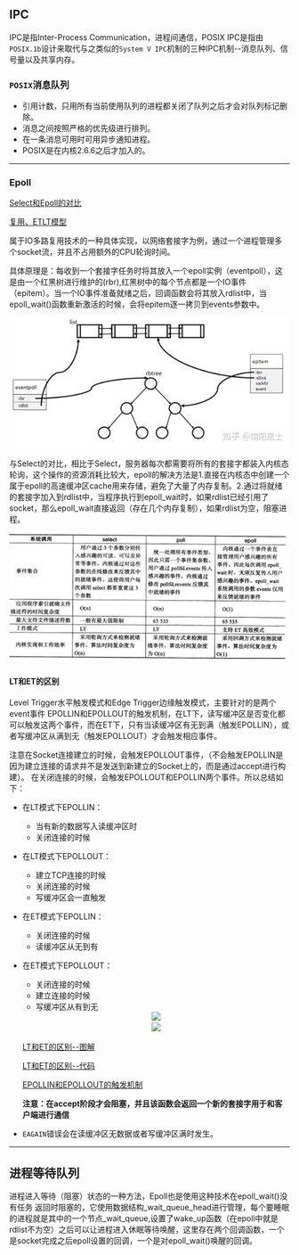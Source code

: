 ## IPC
IPC是指Inter-Process Communication，进程间通信，POSIX IPC是指由`POSIX.1b`设计来取代与之类似的`System V IPC`机制的三种IPC机制--消息队列、信号量以及共享内存。

### `POSIX`消息队列
- 引用计数，只用所有当前使用队列的进程都关闭了队列之后才会对队列标记删除。
- 消息之间按照严格的优先级进行排列。
- 在一条消息可用时可用异步通知进程。
- POSIX是在内核2.6.6之后才加入的。

---

### Epoll
[Select和Epoll的对比](https://www.zhihu.com/question/20122137/answer/146866418)

[复用、ETLT模型](https://zhuanlan.zhihu.com/p/87843750)

属于IO多路复用技术的一种具体实现，以网络套接字为例，通过一个进程管理多个socket流，并且不占用额外的CPU轮询时间。

具体原理是：每收到一个套接字任务时将其放入一个epoll实例（eventpoll），这是由一个红黑树进行维护的(rbr),红黑树中的每个节点都是一个IO事件（epitem）。当一个IO事件准备就绪之后，回调函数会将其放入rdlist中，当epoll_wait()函数重新激活的时候，会将epitem逐一拷贝到events参数中。

<div align = center>
<img src="../img/epoll数据结构.jpg"/>
</div>

与Select的对比，相比于Select，服务器每次都需要将所有的套接字都装入内核态轮询，这个操作的资源消耗比较大，epoll的解决方法是1.直接在内核态中创建一个属于epoll的高速缓冲区cache用来存储，避免了大量了内存复制。2.通过将就绪的套接字加入到rdlist中，当程序执行到epoll_wait时，如果rdlist已经引用了socket，那么epoll_wait直接返回（存在几个内存复制），如果rdlist为空，阻塞进程。



<div align = center>
<img src="../img/epoll对比.jpg"/>
</div>


#### LT和ET的区别
Level Trigger水平触发模式和Edge Trigger边缘触发模式，主要针对的是两个event事件
EPOLLIN和EPOLLOUT的触发机制，在LT下，读写缓冲区是否变化都可以触发这两个事件，而在ET下，只有当读缓冲区有无到满（触发EPOLLIN），或者写缓冲区从满到无（触发EPOLLOUT）才会触发相应事件。

注意在Socket连接建立的时候，会触发EPOLLOUT事件，（不会触发EPOLLIN是因为建立连接的请求并不是发送到新建立的Socket上的，而是通过accept进行构建）。
在关闭连接的时候，会触发EPOLLOUT和EPOLLIN两个事件。所以总结如下：

- 在LT模式下EPOLLIN：
  - 当有新的数据写入读缓冲区时
  - 关闭连接的时候
- 在LT模式下EPOLLOUT：
  - 建立TCP连接的时候
  - 关闭连接的时候
  - 写缓冲区会一直触发
- 在ET模式下EPOLLIN：
  - 关闭连接的时候
  - 读缓冲区从无到有
- 在ET模式下EPOLLOUT：
  - 关闭连接的时候
  - 建立连接的时候
  - 写缓冲区从有到无


  <div align = center>
  <img src="../img/LTET读.jpg"/>
  </div>

  <div align = center>
  <img src="../img/LTET写.jpg"/>
  </div>

  [LT和ET的区别--图解](https://www.cnblogs.com/xiehongfeng100/p/4636118.html)

  [LT和ET的区别--代码](https://www.zhihu.com/question/47002053/answer/794254562)

  [EPOLLIN和EPOLLOUT的触发机制](https://cloud.tencent.com/developer/article/1481046)

  **注意：在accept阶段才会阻塞，并且该函数会返回一个新的套接字用于和客户端进行通信**

- `EAGAIN`错误会在读缓冲区无数据或者写缓冲区满时发生。
---

## 进程等待队列
进程进入等待（阻塞）状态的一种方法，Epoll也是使用这种技术在epoll_wait()没有任务
返回时阻塞的，它使用数据结构_wait_queue_head进行管理，每个要睡眠的进程就是其中的一个节点_wait_queue,设置了wake_up函数（在epoll中就是rdlist不为空）之后可以让进程进入休眠等待唤醒，这里存在两个回调函数，一个是socket完成之后epoll设置的回调，一个是对epoll_wait()唤醒的回调。
